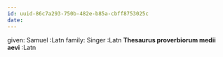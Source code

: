 ```yaml
---
id: uuid-86c7a293-750b-482e-b85a-cbff8753025c
date: 
---
```


given: Samuel :Latn
family: Singer :Latn
**Thesaurus proverbiorum medii aevi** :Latn